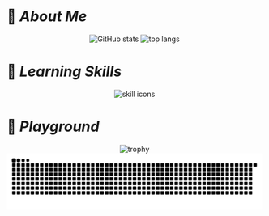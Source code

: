 # :pushpin: **_About Me_**

<p align="center">
    <img src="https://github-readme-stats.vercel.app/api?username=mamenz752&show_icons=true&theme=highcontrast" alt="GitHub stats">
    <img src="https://github-readme-stats.vercel.app/api/top-langs?username=mamenz752&layout=donut&theme=highcontrast" alt="top langs">
</p>

# :rocket: **_Learning Skills_**

<p align="center">
    <img src="https://skillicons.dev/icons?i=js,ts,react,nextjs,figma,ruby,rails,php,laravel,py&perline=5#skills" alt="skill icons">
</p>

# 🛝 **_Playground_**

<p align="center">
    <img src="https://github-profile-trophy.vercel.app/?username=mamenz752&theme=onedark" alt="trophy">
    <img src="https://raw.githubusercontent.com/mamenz752/mamenz752/output/github-contribution-grid-snake.svg" alt="snake animation">
</p>
